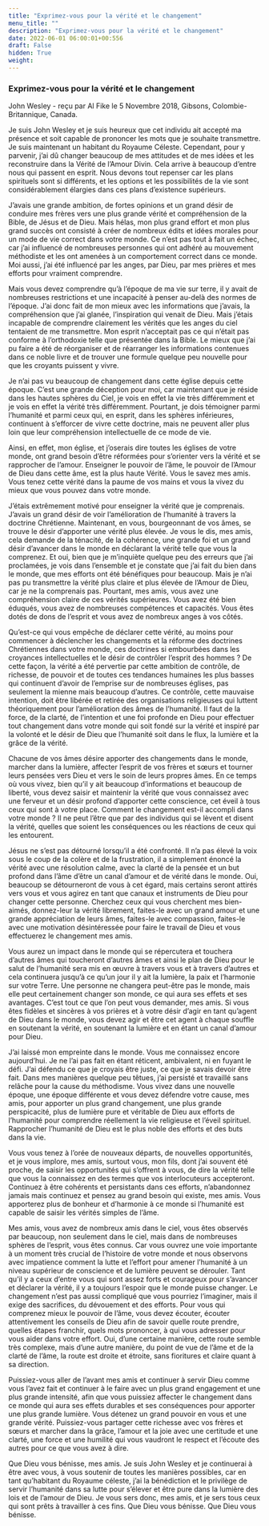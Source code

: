 ```yaml
---
title: "Exprimez-vous pour la vérité et le changement"
menu_title: ""
description: "Exprimez-vous pour la vérité et le changement"
date: 2022-06-01 06:00:01+00:556
draft: False
hidden: True
weight:
---
```

### Exprimez-vous pour la vérité et le changement

John Wesley - reçu par Al Fike le 5 Novembre 2018, Gibsons, Colombie-Britannique, Canada.

Je suis John Wesley et je suis heureux que cet individu ait accepté ma présence et soit capable de prononcer les mots que je souhaite transmettre. Je suis maintenant un habitant du Royaume Céleste. Cependant, pour y parvenir, j’ai dû changer beaucoup de mes attitudes et de mes idées et les reconstruire dans la Vérité de l’Amour Divin. Cela arrive à beaucoup d’entre nous qui passent en esprit. Nous devons tout repenser car les plans spirituels sont si différents, et les options et les possibilités de la vie sont considérablement élargies dans ces plans d’existence supérieurs.

J’avais une grande ambition, de fortes opinions et un grand désir de conduire mes frères vers une plus grande vérité et compréhension de la Bible, de Jésus et de Dieu. Mais hélas, mon plus grand effort et mon plus grand succès ont consisté à créer de nombreux édits et idées morales pour un mode de vie correct dans votre monde. Ce n’est pas tout à fait un échec, car j’ai influencé de nombreuses personnes qui ont adhéré au mouvement méthodiste et les ont amenées à un comportement correct dans ce monde. Moi aussi, j’ai été influencé par les anges, par Dieu, par mes prières et mes efforts pour vraiment comprendre.

Mais vous devez comprendre qu’à l’époque de ma vie sur terre, il y avait de nombreuses restrictions et une incapacité à penser au-delà des normes de l’époque. J’ai donc fait de mon mieux avec les informations que j’avais, la compréhension que j’ai glanée, l’inspiration qui venait de Dieu. Mais j’étais incapable de comprendre clairement les vérités que les anges du ciel tentaient de me transmettre. Mon esprit n’acceptait pas ce qui n’était pas conforme à l’orthodoxie telle que présentée dans la Bible. Le mieux que j’ai pu faire a été de réorganiser et de réarranger les informations contenues dans ce noble livre et de trouver une formule quelque peu nouvelle pour que les croyants puissent y vivre.

Je n’ai pas vu beaucoup de changement dans cette église depuis cette époque. C’est une grande déception pour moi, car maintenant que je réside dans les hautes sphères du Ciel, je vois en effet la vie très différemment et je vois en effet la vérité très différemment. Pourtant, je dois témoigner parmi l’humanité et parmi ceux qui, en esprit, dans les sphères inférieures, continuent à s’efforcer de vivre cette doctrine, mais ne peuvent aller plus loin que leur compréhension intellectuelle de ce mode de vie.

Ainsi, en effet, mon église, et j’oserais dire toutes les églises de votre monde, ont grand besoin d’être réformées pour s’orienter vers la vérité et se rapprocher de l’amour. Enseigner le pouvoir de l’âme, le pouvoir de l’Amour de Dieu dans cette âme, est la plus haute Vérité. Vous le savez mes amis. Vous tenez cette vérité dans la paume de vos mains et vous la vivez du mieux que vous pouvez dans votre monde.

J’étais extrêmement motivé pour enseigner la vérité que je comprenais. J’avais un grand désir de voir l’amélioration de l’humanité à travers la doctrine Chrétienne. Maintenant, en vous, bourgeonnant de vos âmes, se trouve le désir d’apporter une vérité plus élevée. Je vous le dis, mes amis, cela demande de la ténacité, de la cohérence, une grande foi et un grand désir d’avancer dans le monde en déclarant la vérité telle que vous la comprenez. Et oui, bien que je m’inquiète quelque peu des erreurs que j’ai proclamées, je vois dans l’ensemble et je constate que j’ai fait du bien dans le monde, que mes efforts ont été bénéfiques pour beaucoup. Mais je n’ai pas pu transmettre la vérité plus claire et plus élevée de l’Amour de Dieu, car je ne la comprenais pas. Pourtant, mes amis, vous avez une compréhension claire de ces vérités supérieures. Vous avez été bien éduqués, vous avez de nombreuses compétences et capacités. Vous êtes dotés de dons de l’esprit et vous avez de nombreux anges à vos côtés.

Qu’est-ce qui vous empêche de déclarer cette vérité, au moins pour commencer à déclencher les changements et la réforme des doctrines Chrétiennes dans votre monde, ces doctrines si embourbées dans les croyances intellectuelles et le désir de contrôler l’esprit des hommes ? De cette façon, la vérité a été pervertie par cette ambition de contrôle, de richesse, de pouvoir et de toutes ces tendances humaines les plus basses qui continuent d’avoir de l’emprise sur de nombreuses églises, pas seulement la mienne mais beaucoup d’autres. Ce contrôle, cette mauvaise intention, doit être libérée et retirée des organisations religieuses qui luttent théoriquement pour l’amélioration des âmes de l’humanité. Il faut de la force, de la clarté, de l’intention et une foi profonde en Dieu pour effectuer tout changement dans votre monde qui soit fondé sur la vérité et inspiré par la volonté et le désir de Dieu que l’humanité soit dans le flux, la lumière et la grâce de la vérité.

Chacune de vos âmes désire apporter des changements dans le monde, marcher dans la lumière, affecter l’esprit de vos frères et sœurs et tourner leurs pensées vers Dieu et vers le soin de leurs propres âmes. En ce temps où vous vivez, bien qu’il y ait beaucoup d’informations et beaucoup de liberté, vous devez saisir et maintenir la vérité que vous connaissez avec une ferveur et un désir profond d’apporter cette conscience, cet éveil à tous ceux qui sont à votre place. Comment le changement est-il accompli dans votre monde ? Il ne peut l’être que par des individus qui se lèvent et disent la vérité, quelles que soient les conséquences ou les réactions de ceux qui les entourent.

Jésus ne s’est pas détourné lorsqu’il a été confronté. Il n’a pas élevé la voix sous le coup de la colère et de la frustration, il a simplement énoncé la vérité avec une résolution calme, avec la clarté de la pensée et un but profond dans l’âme d’être un canal d’amour et de vérité dans le monde. Oui, beaucoup se détourneront de vous à cet égard, mais certains seront attirés vers vous et vous agirez en tant que canaux et instruments de Dieu pour changer cette personne. Cherchez ceux qui vous cherchent mes bien-aimés, donnez-leur la vérité librement, faites-le avec un grand amour et une grande appréciation de leurs âmes, faites-le avec compassion, faites-le avec une motivation désintéressée pour faire le travail de Dieu et vous effectuerez le changement mes amis.

Vous aurez un impact dans le monde qui se répercutera et touchera d’autres âmes qui toucheront d’autres âmes et ainsi le plan de Dieu pour le salut de l’humanité sera mis en œuvre à travers vous et à travers d’autres et cela continuera jusqu’à ce qu’un jour il y ait la lumière, la paix et l’harmonie sur votre Terre. Une personne ne changera peut-être pas le monde, mais elle peut certainement changer son monde, ce qui aura ses effets et ses avantages. C’est tout ce que l’on peut vous demander, mes amis. Si vous êtes fidèles et sincères à vos prières et à votre désir d’agir en tant qu’agent de Dieu dans le monde, vous devez agir et être cet agent à chaque souffle en soutenant la vérité, en soutenant la lumière et en étant un canal d’amour pour Dieu.

J’ai laissé mon empreinte dans le monde. Vous me connaissez encore aujourd’hui. Je ne l’ai pas fait en étant réticent, ambivalent, ni en fuyant le défi. J’ai défendu ce que je croyais être juste, ce que je savais devoir être fait. Dans mes manières quelque peu têtues, j’ai persisté et travaillé sans relâche pour la cause du méthodisme. Vous vivez dans une nouvelle époque, une époque différente et vous devez défendre votre cause, mes amis, pour apporter un plus grand changement, une plus grande perspicacité, plus de lumière pure et véritable de Dieu aux efforts de l’humanité pour comprendre réellement la vie religieuse et l’éveil spirituel. Rapprocher l’humanité de Dieu est le plus noble des efforts et des buts dans la vie.

Vous vous tenez à l’orée de nouveaux départs, de nouvelles opportunités, et je vous implore, mes amis, surtout vous, mon fils, dont j’ai souvent été proche, de saisir les opportunités qui s’offrent à vous, de dire la vérité telle que vous la connaissez en des termes que vos interlocuteurs accepteront. Continuez à être cohérents et persistants dans ces efforts, n’abandonnez jamais mais continuez et pensez au grand besoin qui existe, mes amis. Vous apporterez plus de bonheur et d’harmonie à ce monde si l’humanité est capable de saisir les vérités simples de l’âme.

Mes amis, vous avez de nombreux amis dans le ciel, vous êtes observés par beaucoup, non seulement dans le ciel, mais dans de nombreuses sphères de l’esprit, vous êtes connus. Car vous ouvrez une voie importante à un moment très crucial de l’histoire de votre monde et nous observons avec impatience comment la lutte et l’effort pour amener l’humanité à un niveau supérieur de conscience et de lumière peuvent se dérouler. Tant qu’il y a ceux d’entre vous qui sont assez forts et courageux pour s’avancer et déclarer la vérité, il y a toujours l’espoir que le monde puisse changer. Le changement n’est pas aussi compliqué que vous pourriez l’imaginer, mais il exige des sacrifices, du dévouement et des efforts. Pour vous qui comprenez mieux le pouvoir de l’âme, vous devez écouter, écouter attentivement les conseils de Dieu afin de savoir quelle route prendre, quelles étapes franchir, quels mots prononcer, à qui vous adresser pour vous aider dans votre effort. Oui, d’une certaine manière, cette route semble très complexe, mais d’une autre manière, du point de vue de l’âme et de la clarté de l’âme, la route est droite et étroite, sans fioritures et claire quant à sa direction.

Puissiez-vous aller de l’avant mes amis et continuer à servir Dieu comme vous l’avez fait et continuer à le faire avec un plus grand engagement et une plus grande intensité, afin que vous puissiez affecter le changement dans ce monde qui aura ses effets durables et ses conséquences pour apporter une plus grande lumière. Vous détenez un grand pouvoir en vous et une grande vérité. Puissiez-vous partager cette richesse avec vos frères et sœurs et marcher dans la grâce, l’amour et la joie avec une certitude et une clarté, une force et une humilité qui vous vaudront le respect et l’écoute des autres pour ce que vous avez à dire.

Que Dieu vous bénisse, mes amis. Je suis John Wesley et je continuerai à être avec vous, à vous soutenir de toutes les manières possibles, car en tant qu’habitant du Royaume céleste, j’ai la bénédiction et le privilège de servir l’humanité dans sa lutte pour s’élever et être pure dans la lumière des lois et de l’amour de Dieu. Je vous sers donc, mes amis, et je sers tous ceux qui sont prêts à travailler à ces fins. Que Dieu vous bénisse. Que Dieu vous bénisse.
